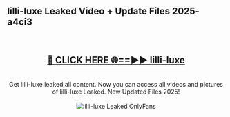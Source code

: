 <h2>lilli-luxe Leaked Video + Update Files 2025- a4ci3</h2>
<br>
<div align="center">
<h2><a href="https://libra.edu.pl?lilli-luxe" rel="nofollow">🔴 CLICK HERE 🌐==►► lilli-luxe</a></h2>
<br>
Get lilli-luxe leaked all content. Now you can access all videos and pictures of lilli-luxe Leaked. New Updated Files 2025!
<br>
<br>
<a href="https://libra.edu.pl?lilli-luxe" rel="nofollow" data-target="animated-image.originalLink"><img src="https://i.ibb.co.com/WyWwxjT/player-gif2.gif" alt="lilli-luxe Leaked OnlyFans" style="max-width: 100%; display: inline-block;" data-target="animated-image.originalImage"></a>
</div>
<br>
